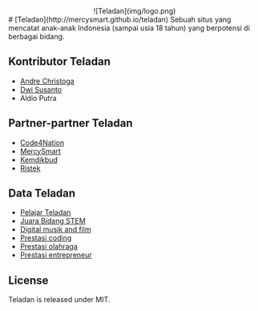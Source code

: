 <div align="center">
![Teladan](img/logo.png)
</div>
# [Teladan](http://mercysmart.github.io/teladan)
Sebuah situs yang mencatat anak-anak Indonesia (sampai usia 18 tahun) yang berpotensi di berbagai bidang.

## Kontributor Teladan

* [Andre Christoga](http://christoga.github.io)
* [Dwi Susanto](http://kansertjr.wordpress.com)
* Aldio Putra

## Partner-partner Teladan
* [Code4Nation](https://code4nation.id)
* [MercySmart](http://mercysmart.github.io)
* [Kemdikbud](http://kemdikbud.go.id)
* [Ristek](http://www.ristek.go.id)

## Data Teladan
* [Pelajar Teladan](http://bit.ly/pelajarteladan)
* [Juara Bidang STEM](http://bit.ly/prestasistem)
* [Digital musik and film](http://bit.ly/prestasimusik)
* [Prestasi coding](http://bit.ly/prestasimusik)
* [Prestasi olahraga](http://bit.ly/prestasiolahraga)
* [Prestasi entrepreneur](http://bit.ly/prestasientrepreneur)

## License

Teladan is released under MIT.
